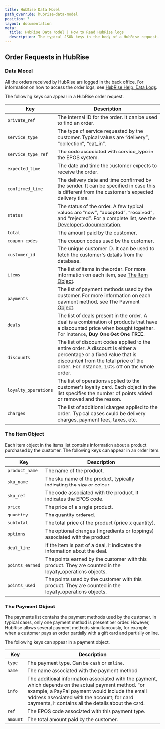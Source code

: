 ```yaml
---
title: HubRise Data Model
path_override: hubrise-data-model
position: 7
layout: documentation
meta:
  title: HubRise Data Model | How to Read HubRise logs
  description: The typical JSON keys in the body of a HubRise request.
---
```


## Order Requests in HubRise

### Data Model

All the orders received by HubRise are logged in the back office. For information on how to access the order logs, see
[HubRise Help, Data Logs](/docs/data/#logs).

The following keys can appear in a HubRise order request.

| Key                  | Description                                                                                                                                                                                               |
| -------------------- |-----------------------------------------------------------------------------------------------------------------------------------------------------------------------------------------------------------|
| `private_ref`        | The internal ID for the order. It can be used to find an order.                                                                                                                                           |
| `service_type`       | The type of service requested by the customer. Typical values are “delivery”, “collection”, “eat_in”.                                                                                                     |
| `service_type_ref`   | The code associated with service_type in the EPOS system.                                                                                                                                                 |
| `expected_time`      | The date and time the customer expects to receive the order.                                                                                                                                              |
| `confirmed_time`     | The delivery date and time confirmed by the sender. It can be specified in case this is different from the customer's expected delivery time.                                                             |
| `status`             | The status of the order. A few typical values are “new”, “accepted”, “received”, and “rejected”. For a complete list, see the [Developers documentation](/developers/api/order-management/#order-status). |
| `total`              | The amount paid by the customer.                                                                                                                                                                          |
| `coupon_codes`       | The coupon codes used by the customer.                                                                                                                                                                    |
| `customer_id`        | The unique customer ID. It can be used to fetch the customer's details from the database.                                                                                                                 |
| `items`              | The list of items in the order. For more information on each item, see [The Item Object](/docs/hubrise-logs/hubrise-data-model#the-item-object).                                                          |
| `payments`           | The list of payment methods used by the customer. For more information on each payment method, see [The Payment Object](/docs/hubrise-logs/hubrise-data-model#the-payment-object).                        |
| `deals`              | The list of deals present in the order. A deal is a combination of products that have a discounted price when bought together. For instance, **Buy One Get One FREE**.                                    |
| `discounts`          | The list of discount codes applied to the entire order. A discount is either a percentage or a fixed value that is discounted from the total price of the order. For instance, 10% off on the whole order. |
| `loyalty_operations` | The list of operations applied to the customer's loyalty card. Each object in the list specifies the number of points added or removed and the reason.                                                    |
| `charges`            | The list of additional charges applied to the order. Typical cases could be delivery charges, payment fees, taxes, etc.                                                                                   |

### The Item Object

Each item object in the items list contains information about a product purchased by the customer. The following keys can appear in an order Item.

| Key             | Description                                                                                              |
| --------------- | -------------------------------------------------------------------------------------------------------- |
| `product_name`  | The name of the product.                                                                                 |
| `sku_name`      | The sku name of the product, typically indicating the size or colour.                                    |
| `sku_ref`       | The code associated with the product. It indicates the EPOS code.                                        |
| `price`         | The price of a single product.                                                                           |
| `quantity`      | The quantity ordered.                                                                                    |
| `subtotal`      | The total price of the product (price x quantity).                                                       |
| `options`       | The optional changes (ingredients or toppings) associated with the product.                              |
| `deal_line`     | If the item is part of a deal, it indicates the information about the deal.                              |
| `points_earned` | The points earned by the customer with this product. They are counted in the loyalty_operations objects. |
| `points_used`   | The points used by the customer with this product. They are counted in the loyalty_operations objects.   |

### The Payment Object

The payments list contains the payment methods used by the customer. In typical cases, only one payment method is present per order. However, HubRise allows several payment methods simultaneously, for example when a customer pays an order partially with a gift card and partially online.

The following keys can appear in a payment object.

| Key      | Description                                                                                                                                                                                                                                                   |
| -------- | ------------------------------------------------------------------------------------------------------------------------------------------------------------------------------------------------------------------------------------------------------------- |
| `type`   | The payment type. Can be `cash` or `online`.                                                                                                                                                                                                                  |
| `name`   | The name associated with the payment method.                                                                                                                                                                                                                  |
| `info`   | The additional information associated with the payment, which depends on the actual payment method. For example, a PayPal payment would include the email address associated with the account; for card payments, it contains all the details about the card. |
| `ref`    | The EPOS code associated with this payment type.                                                                                                                                                                                                              |
| `amount` | The total amount paid by the customer.                                                                                                                                                                                                                        |
